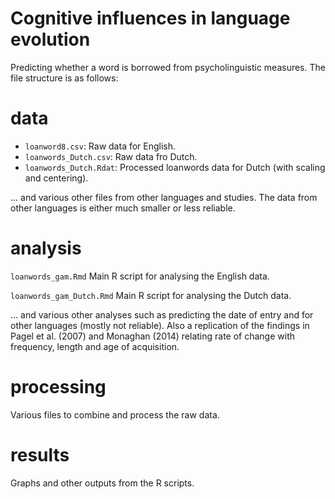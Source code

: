 # Cognitive influences in language evolution


Predicting whether a word is borrowed from psycholinguistic measures.  The file structure is as follows:

# data

-  `loanword8.csv`:  Raw data for English.
-  `loanwords_Dutch.csv`: Raw data fro Dutch.
-  `loanwords_Dutch.Rdat`: Processed loanwords data for Dutch (with scaling and centering).

... and various other files from other languages and studies.  The data from other languages is either much smaller or less reliable.

# analysis

`loanwords_gam.Rmd` Main R script for analysing the English data.

`loanwords_gam_Dutch.Rmd` Main R script for analysing the Dutch data.

... and various other analyses such as predicting the date of entry and for other languages (mostly not reliable).  Also a replication of the findings in Pagel et al. (2007) and Monaghan (2014) relating rate of change with frequency, length and age of acquisition.

# processing

Various files to combine and process the raw data.

# results

Graphs and other outputs from the R scripts.
